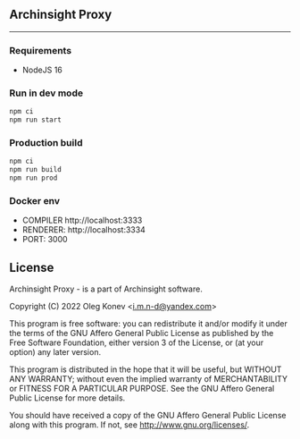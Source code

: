 ## Archinsight Proxy
***

### Requirements
- NodeJS 16


### Run in dev mode
```bash
npm ci
npm run start
```


### Production build
```bash
npm ci
npm run build
npm run prod
```

### Docker env
- COMPILER http://localhost:3333
- RENDERER: http://localhost:3334
- PORT: 3000

## License
Archinsight Proxy - is a part of Archinsight software.

Copyright (C) 2022  Oleg Konev &lt;i.m.n-d@yandex.com&gt;

This program is free software: you can redistribute it and/or modify
it under the terms of the GNU Affero General Public License as
published by the Free Software Foundation, either version 3 of the
License, or (at your option) any later version.

This program is distributed in the hope that it will be useful,
but WITHOUT ANY WARRANTY; without even the implied warranty of
MERCHANTABILITY or FITNESS FOR A PARTICULAR PURPOSE.  See the
GNU Affero General Public License for more details.

You should have received a copy of the GNU Affero General Public License
along with this program.  If not, see <http://www.gnu.org/licenses/>.
